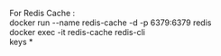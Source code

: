 For Redis Cache : <br>
docker run --name redis-cache -d -p 6379:6379 redis <br>
docker exec -it redis-cache redis-cli<br>
keys *

